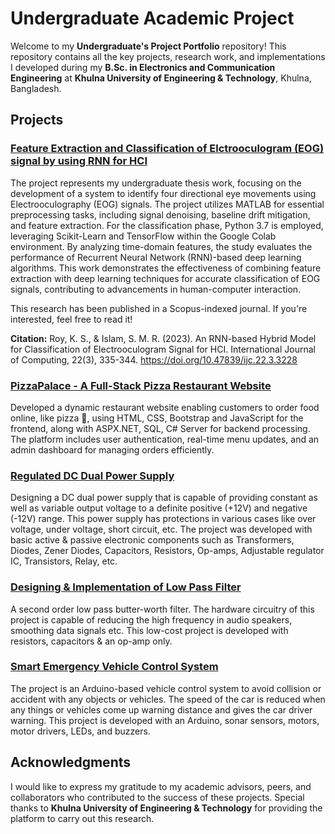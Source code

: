 # Undergraduate Academic Project

Welcome to my **Undergraduate's Project Portfolio** repository! This repository contains all the key projects, research work, and implementations I developed during my **B.Sc. in Electronics and Communication Engineering** at **Khulna University of Engineering & Technology**, Khulna, Bangladesh.

## Projects

### [Feature Extraction and Classification of Elctrooculogram (EOG) signal by using RNN for HCI](https://github.com/kowshik14/Pizza-Resturant-Website/tree/master)  
The project represents my undergraduate thesis work, focusing on the development of a system to identify four directional eye movements using Electrooculography (EOG) signals. The project utilizes MATLAB for essential preprocessing tasks, including signal denoising, baseline drift mitigation, and feature extraction. For the classification phase, Python 3.7 is employed, leveraging Scikit-Learn and TensorFlow within the Google Colab environment. By analyzing time-domain features, the study evaluates the performance of Recurrent Neural Network (RNN)-based deep learning algorithms. This work demonstrates the effectiveness of combining feature extraction with deep learning techniques for accurate classification of EOG signals, contributing to advancements in human-computer interaction.  

This research has been published in a Scopus-indexed journal. If you're interested, feel free to read it!

**Citation:** 
Roy, K. S., & Islam, S. M. R. (2023). An RNN-based Hybrid Model for Classification of Electrooculogram Signal for HCI. International Journal of Computing, 22(3), 335-344. https://doi.org/10.47839/ijc.22.3.3228


### [PizzaPalace - A Full-Stack Pizza Restaurant Website](https://github.com/kowshik14/Pizza-Resturant-Website/tree/master)  
Developed a dynamic restaurant website enabling customers to order food online, like pizza 🍕, using HTML, CSS, Bootstrap and JavaScript for the frontend, along with ASPX.NET, SQL, C# Server for backend processing. The platform includes user authentication, real-time menu updates, and an admin dashboard for managing orders efficiently.  

### [Regulated DC Dual Power Supply](https://github.com/kowshik14/academic-project/blob/main/REGULATED%20DC%20DUAL%20POWER%20SUPPLY.pdf)  
Designing a DC dual power supply that is capable of providing constant as well as variable output voltage to a definite positive (+12V) and negative (-12V) range. This power supply has protections in various cases like over voltage, under voltage, short circuit, etc. The project was developed with basic active & passive electronic components such as Transformers, Diodes, Zener Diodes, Capacitors, Resistors, Op-amps, Adjustable regulator IC, Transistors, Relay, etc.  

### [Designing & Implementation of Low Pass Filter](https://github.com/kowshik14/academic-project/blob/main/Designing%20%26%20Implementation%20of%20Second%20Order%20Low%20Pass%20Filter.pdf)  
A second order low pass butter-worth filter. The hardware circuitry of this project is capable of reducing the high frequency in audio speakers, smoothing data signals etc. This low-cost project is developed with resistors, capacitors & an op-amp only.  

### [Smart Emergency Vehicle Control System](https://github.com/kowshik14/academic-project/blob/main/Smart%20Emergency%20Vehicle%20Control%20System.pdf)  
The project is an Arduino-based vehicle control system to avoid collision or accident with any objects or vehicles. The speed of the car is reduced when any things or vehicles come up warning distance and gives the car driver warning. This project is developed with an Arduino, sonar sensors, motors, motor drivers, LEDs, and buzzers.

## Acknowledgments
I would like to express my gratitude to my academic advisors, peers, and collaborators who contributed to the success of these projects. Special thanks to **Khulna University of Engineering & Technology** for providing the platform to carry out this research.
